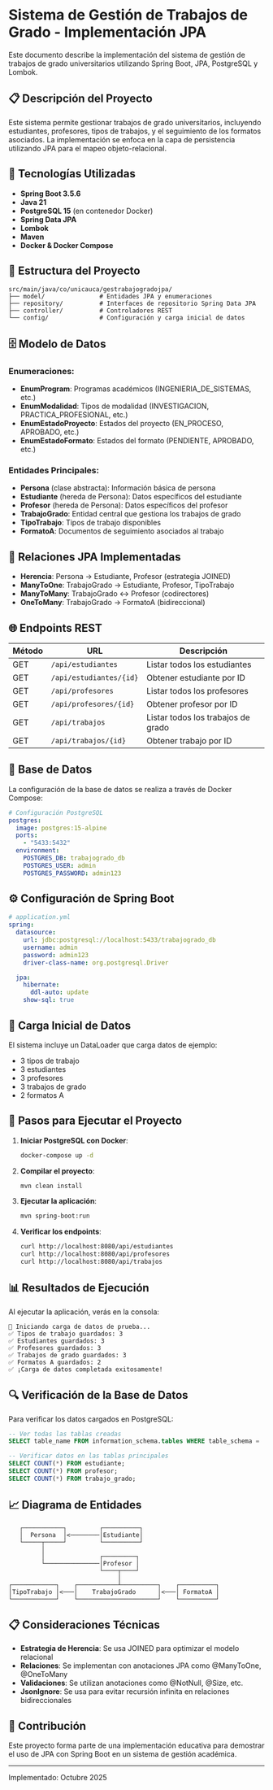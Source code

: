# Sistema de Gestión de Trabajos de Grado - Implementación JPA

Este documento describe la implementación del sistema de gestión de trabajos de grado universitarios utilizando Spring Boot, JPA, PostgreSQL y Lombok.

## 📋 Descripción del Proyecto

Este sistema permite gestionar trabajos de grado universitarios, incluyendo estudiantes, profesores, tipos de trabajos, y el seguimiento de los formatos asociados. La implementación se enfoca en la capa de persistencia utilizando JPA para el mapeo objeto-relacional.

## 🔧 Tecnologías Utilizadas

- **Spring Boot 3.5.6**
- **Java 21**
- **PostgreSQL 15** (en contenedor Docker)
- **Spring Data JPA**
- **Lombok**
- **Maven**
- **Docker & Docker Compose**

## 📁 Estructura del Proyecto

```
src/main/java/co/unicauca/gestrabajogradojpa/
├── model/               # Entidades JPA y enumeraciones
├── repository/          # Interfaces de repositorio Spring Data JPA
├── controller/          # Controladores REST
└── config/              # Configuración y carga inicial de datos
```

## 🗄️ Modelo de Datos

### Enumeraciones:
- **EnumProgram**: Programas académicos (INGENIERIA_DE_SISTEMAS, etc.)
- **EnumModalidad**: Tipos de modalidad (INVESTIGACION, PRACTICA_PROFESIONAL, etc.)
- **EnumEstadoProyecto**: Estados del proyecto (EN_PROCESO, APROBADO, etc.)
- **EnumEstadoFormato**: Estados del formato (PENDIENTE, APROBADO, etc.)

### Entidades Principales:
- **Persona** (clase abstracta): Información básica de persona
- **Estudiante** (hereda de Persona): Datos específicos del estudiante
- **Profesor** (hereda de Persona): Datos específicos del profesor
- **TrabajoGrado**: Entidad central que gestiona los trabajos de grado
- **TipoTrabajo**: Tipos de trabajo disponibles
- **FormatoA**: Documentos de seguimiento asociados al trabajo

## 🔄 Relaciones JPA Implementadas

- **Herencia**: Persona → Estudiante, Profesor (estrategia JOINED)
- **ManyToOne**: TrabajoGrado → Estudiante, Profesor, TipoTrabajo
- **ManyToMany**: TrabajoGrado ↔ Profesor (codirectores)
- **OneToMany**: TrabajoGrado → FormatoA (bidireccional)

## 🌐 Endpoints REST

| Método | URL | Descripción |
|--------|-----|-------------|
| GET | `/api/estudiantes` | Listar todos los estudiantes |
| GET | `/api/estudiantes/{id}` | Obtener estudiante por ID |
| GET | `/api/profesores` | Listar todos los profesores |
| GET | `/api/profesores/{id}` | Obtener profesor por ID |
| GET | `/api/trabajos` | Listar todos los trabajos de grado |
| GET | `/api/trabajos/{id}` | Obtener trabajo por ID |

## 💾 Base de Datos

La configuración de la base de datos se realiza a través de Docker Compose:

```yaml
# Configuración PostgreSQL
postgres:
  image: postgres:15-alpine
  ports:
    - "5433:5432"
  environment:
    POSTGRES_DB: trabajogrado_db
    POSTGRES_USER: admin
    POSTGRES_PASSWORD: admin123
```

## ⚙️ Configuración de Spring Boot

```yaml
# application.yml
spring:
  datasource:
    url: jdbc:postgresql://localhost:5433/trabajogrado_db
    username: admin
    password: admin123
    driver-class-name: org.postgresql.Driver

  jpa:
    hibernate:
      ddl-auto: update
    show-sql: true
```

## 📝 Carga Inicial de Datos

El sistema incluye un DataLoader que carga datos de ejemplo:
- 3 tipos de trabajo
- 3 estudiantes
- 3 profesores
- 3 trabajos de grado
- 2 formatos A

## 🚀 Pasos para Ejecutar el Proyecto

1. **Iniciar PostgreSQL con Docker**:
   ```bash
   docker-compose up -d
   ```

2. **Compilar el proyecto**:
   ```bash
   mvn clean install
   ```

3. **Ejecutar la aplicación**:
   ```bash
   mvn spring-boot:run
   ```

4. **Verificar los endpoints**:
   ```bash
   curl http://localhost:8080/api/estudiantes
   curl http://localhost:8080/api/profesores
   curl http://localhost:8080/api/trabajos
   ```

## 📊 Resultados de Ejecución

Al ejecutar la aplicación, verás en la consola:
```
🔄 Iniciando carga de datos de prueba...
✅ Tipos de trabajo guardados: 3
✅ Estudiantes guardados: 3
✅ Profesores guardados: 3
✅ Trabajos de grado guardados: 3
✅ Formatos A guardados: 2
✅ ¡Carga de datos completada exitosamente!
```

## 🔍 Verificación de la Base de Datos

Para verificar los datos cargados en PostgreSQL:

```sql
-- Ver todas las tablas creadas
SELECT table_name FROM information_schema.tables WHERE table_schema = 'public';

-- Verificar datos en las tablas principales
SELECT COUNT(*) FROM estudiante;
SELECT COUNT(*) FROM profesor;
SELECT COUNT(*) FROM trabajo_grado;
```

## 📈 Diagrama de Entidades

```
   ┌───────────┐         ┌──────────┐
   │  Persona  │<────────│Estudiante│
   └─────┬─────┘         └──────────┘
         │
         │               ┌─────────┐
         └───────────────│Profesor │
                         └────┬────┘
                              │
┌────────────┐    ┌───────────┴──────────┐    ┌──────────┐
│TipoTrabajo │<───│    TrabajoGrado      │<───│ FormatoA │
└────────────┘    └──────────────────────┘    └──────────┘
```

## 📋 Consideraciones Técnicas

- **Estrategia de Herencia**: Se usa JOINED para optimizar el modelo relacional
- **Relaciones**: Se implementan con anotaciones JPA como @ManyToOne, @OneToMany
- **Validaciones**: Se utilizan anotaciones como @NotNull, @Size, etc.
- **JsonIgnore**: Se usa para evitar recursión infinita en relaciones bidireccionales

## 🤝 Contribución

Este proyecto forma parte de una implementación educativa para demostrar el uso de JPA con Spring Boot en un sistema de gestión académica.

---

Implementado: Octubre 2025
